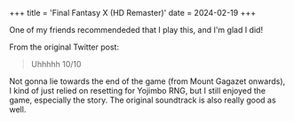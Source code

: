 +++
title = 'Final Fantasy X (HD Remaster)'
date = 2024-02-19
+++

One of my friends recommendeded that I play this, and I'm glad I did!

<!--more-->

From the original Twitter post:

> Uhhhhh 10/10

Not gonna lie towards the end of the game (from Mount Gagazet onwards), I kind of just relied on resetting for Yojimbo RNG, but I still enjoyed the game, especially the story. The original soundtrack is also really good as well.